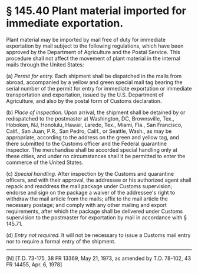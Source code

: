 # § 145.40   Plant material imported for immediate exportation.

Plant material may be imported by mail free of duty for immediate exportation by mail subject to the following regulations, which have been approved by the Department of Agriculture and the Postal Service. This procedure shall not affect the movement of plant material in the internal mails through the United States: 


(a) *Permit for entry.* Each shipment shall be dispatched in the mails from abroad, accompanied by a yellow and green special mail tag bearing the serial number of the permit for entry for immediate exportation or immediate transportation and exportation, issued by the U.S. Department of Agriculture, and also by the postal form of Customs declaration. 


(b) *Place of inspection.* Upon arrival, the shipment shall be detained by or redispatched to the postmaster at Washington, DC, Brownsville, Tex., Hoboken, NJ, Honolulu, Hawaii, Laredo, Tex., Miami, Fla., San Francisco, Calif., San Juan, P.R., San Pedro, Calif., or Seattle, Wash., as may be appropriate, according to the address on the green and yellow tag, and there submitted to the Customs officer and the Federal quarantine inspector. The merchandise shall be accorded special handling only at these cities, and under no circumstances shall it be permitted to enter the commerce of the United States. 


(c) *Special handling.* After inspection by the Customs and quarantine officers, and with their approval, the addressee or his authorized agent shall repack and readdress the mail package under Customs supervision; endorse and sign on the package a waiver of the addressee's right to withdraw the mail article from the mails; affix to the mail article the necessary postage; and comply with any other mailing and export requirements, after which the package shall be delivered under Customs supervision to the postmaster for exportation by mail in accordance with § 145.71. 


(d) *Entry not required.* It will not be necessary to issue a Customs mail entry nor to require a formal entry of the shipment. 



---

[N] [T.D. 73-175, 38 FR 13369, May 21, 1973, as amended by T.D. 78-102, 43 FR 14455, Apr. 6, 1978]




